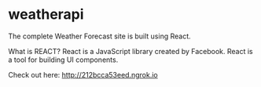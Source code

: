 # weatherapi
The complete Weather Forecast site is built using React.

What is REACT?
React is a JavaScript library created by Facebook.
React is a tool for building UI components.


Check out here: http://212bcca53eed.ngrok.io
